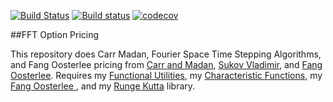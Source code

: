 [![Build Status](https://travis-ci.org/phillyfan1138/FFTOptionPricing.svg?branch=master)](https://travis-ci.org/phillyfan1138/FFTOptionPricing)
[![Build status](https://ci.appveyor.com/api/projects/status/i7agjioyxflo0xgq?svg=true)](https://ci.appveyor.com/project/phillyfan1138/fftoptionpricing)
[![codecov](https://codecov.io/gh/phillyfan1138/FFTOptionPricing/branch/master/graph/badge.svg)](https://codecov.io/gh/phillyfan1138/FFTOptionPricing)


##FFT Option Pricing

This repository does Carr Madan, Fourier Space Time Stepping Algorithms, and Fang Oosterlee pricing from <a href="http://engineering.nyu.edu/files/jcfpub.pdf">Carr and Madan</a>, <a href="https://tspace.library.utoronto.ca/bitstream/1807/19300/1/Surkov_Vladimir_200911_PhD_Thesis.pdf">Sukov Vladimir</a>, and <a href="http://ta.twi.tudelft.nl/mf/users/oosterle/oosterlee/COS.pdf">Fang Oosterlee</a>. 
Requires my <a href="https://github.com/phillyfan1138/FunctionalUtilities">Functional Utilities</a>, my <a href="https://github.com/phillyfan1138/CharacteristicFunctions">Characteristic Functions</a>, my <a href="https://github.com/phillyfan1138/FangOost">Fang Oosterlee </a>, and my <a href="https://github.com/phillyfan1138/RungeKutta">Runge Kutta</a> library.  

